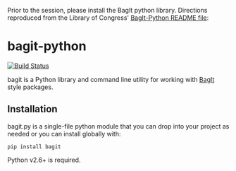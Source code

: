 Prior to the session, please install the BagIt python library. Directions reproduced from the Library of Congress' [BagIt-Python README file](https://github.com/LibraryOfCongress/bagit-python):

bagit-python
============

[![Build Status](https://travis-ci.org/LibraryOfCongress/bagit-python.svg)](http://travis-ci.org/LibraryOfCongress/bagit-python)

bagit is a Python library and command line utility for working with  [BagIt](http://purl.org/net/bagit) style packages.

Installation
------------

bagit.py is a single-file python module that you can drop into your project as 
needed or you can install globally with:

    pip install bagit

Python v2.6+ is required.
